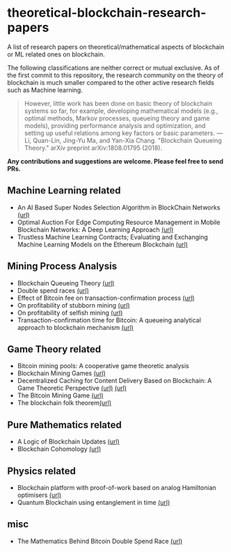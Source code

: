# theoretical-blockchain-research-papers

A list of research papers on theoretical/mathematical aspects of blockchain or ML related ones on blockchain.

The following classifications are neither correct or mutual exclusive. As of the first commit to this repository,
the research community on the theory of blockchain is much smaller compared to the other active research fields such as Machine learning. 

> However, little work has been done on basic theory of blockchain systems so far, for example, developing mathematical models (e.g., optimal methods, Markov processes, queueing theory and game models), providing performance analysis and optimization, and setting up useful relations among key factors or basic parameters. — Li, Quan-Lin, Jing-Yu Ma, and Yan-Xia Chang. "Blockchain Queueing Theory." arXiv preprint arXiv:1808.01795 (2018).

**Any contributions and suggestions are welcome. Please feel free to send PRs.**

## Machine Learning related
- An AI Based Super Nodes Selection Algorithm in BlockChain Networks [(url)](https://arxiv.org/abs/1808.00216)
- Optimal Auction For Edge Computing Resource Management in Mobile Blockchain Networks: A Deep Learning Approach [(url)](https://arxiv.org/abs/1711.02844)
- Trustless Machine Learning Contracts; Evaluating and Exchanging Machine Learning Models on the Ethereum Blockchain 
[(url)](https://arxiv.org/abs/1804.08230)

## Mining Process Analysis

- Blockchain Queueing Theory [(url)](https://arxiv.org/abs/1808.01795.pdf)
- Double spend races [(url)](https://arxiv.org/abs/1702.02867)
- Effect of Bitcoin fee on transaction-confirmation process [(url)](https://arxiv.org/abs/1604.00103)
- On profitability of stubborn mining [(url)](https://arxiv.org/abs/1808.01041)
- On profitability of selfish mining [(url)](https://arxiv.org/abs/1805.08281)
- Transaction-confirmation time for Bitcoin: A queueing analytical approach to blockchain mechanism
[(url)](https://link.springer.com/chapter/10.1007/978-3-319-68520-5_5)

## Game Theory related
- Bitcoin mining pools: A cooperative game theoretic analysis
- Blockchain Mining Games [(url)](https://arxiv.org/abs/1607.02420)
- Decentralized Caching for Content Delivery Based on Blockchain: A Game Theoretic Perspective [(url)](https://arxiv.org/abs/1801.07604)
[(url)](https://www.microsoft.com/en-us/research/publication/bitcoin-mining-pools-a-cooperative-game-theoretic-analysis/)
- The Bitcoin Mining Game [(url)](https://papers.ssrn.com/sol3/papers.cfm?abstract_id=2407834)
- The blockchain folk theorem[(url)](https://www.tse-fr.eu/sites/default/files/TSE/documents/doc/wp/2017/wp_tse_817.pdf)

## Pure Mathematics related
- A Logic of Blockchain Updates [(url)](https://arxiv.org/abs/1707.01766)
- Blockchain Cohomology [(url)](https://arxiv.org/abs/1805.07047)

## Physics related
- Blockchain platform with proof-of-work based on analog Hamiltonian optimisers [(url)](https://arxiv.org/abs/1802.10091)
- Quantum Blockchain using entanglement in time [(url)](https://arxiv.org/pdf/1804.05979.pdf)

## misc

- The Mathematics Behind Bitcoin Double Spend Race [(url)](https://webusers.imj-prg.fr/~ricardo.perez-marco/blockchain/BitcoinP7.pdf)